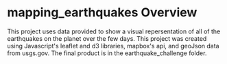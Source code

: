 # mapping_earthquakes Overview  
This project uses data provided to show a visual repersentation of all of the earthquakes on the planet over the few days. This project was created using Javascript's leaflet and d3 libraries, mapbox's api, and geoJson data from usgs.gov. The final product is in the earthquake_challenge folder.   
